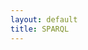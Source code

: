```yaml
---
layout: default
title: SPARQL
---
```

<div id='sparql-editor'></div>
<script>
YASGUI.YASQE.defaults.value = 'SELECT * WHERE {\n ?s ?p ?o .\n} \nLIMIT 10';
YASGUI.YASQE.defaults.sparql.endpoint = 'https://data.labs.pdok.nl/sparql';
YASGUI.defaults.yasqe.sparql.endpoint = 'https://data.labs.pdok.nl/sparql';
const yasgui = YASGUI(document.getElementById('sparql-editor'));
</script>